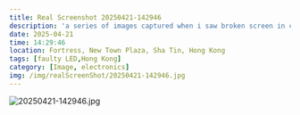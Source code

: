 ```yaml
---
title: Real Screenshot 20250421-142946
description: 'a series of images captured when i saw broken screen in city'
date: 2025-04-21
time: 14:29:46 
location: Fortress, New Town Plaza, Sha Tin, Hong Kong 
tags: [faulty LED,Hong Kong]
category: [Image, electronics]
img: /img/realScreenShot/20250421-142946.jpg
---
```


![20250421-142946.jpg](/img/realScreenShot/20250421-142946.jpg)
